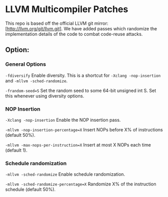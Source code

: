 LLVM Multicompiler Patches
==========================

This repo is based off the official LLVM git mirror:
[http://llvm.org/git/llvm.git]. We have added passes which randomize the
implementation details of the code to combat code-reuse attacks.

Option:
-------

### General Options

`-fdiversify` Enable diversity. This is a shortcut for `-Xclang -nop-insertion`
and `-mllvm -sched-randomize`.

`-frandom-seed=S` Set the random seed to some 64-bit unsigned int S. Set this
whenever using diversity options.

### NOP Insertion

`-Xclang -nop-insertion` Enable the NOP insertion pass.

`-mllvm -nop-insertion-percentage=X` Insert NOPs before X% of instructions (default 50%).

`-mllvm -max-nops-per-instruction=X` Insert at most X NOPs each time (default 1).

### Schedule randomization

`-mllvm -sched-randomize` Enable schedule randomization.

`-mllvm -sched-randomize-percentage=X` Randomize X% of the instruction schedule (default 50%).

